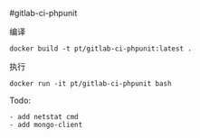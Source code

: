 #gitlab-ci-phpunit

编译

    docker build -t pt/gitlab-ci-phpunit:latest .

执行
    
    docker run -it pt/gitlab-ci-phpunit bash
   
Todo:

    - add netstat cmd
    - add mongo-client
